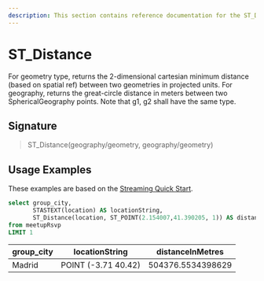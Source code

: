 ```yaml
---
description: This section contains reference documentation for the ST_Distance function.
---
```


# ST\_Distance

For geometry type, returns the 2-dimensional cartesian minimum distance (based on spatial ref) between two geometries in projected units. For geography, returns the great-circle distance in meters between two SphericalGeography points. Note that g1, g2 shall have the same type.

## Signature

> ST\_Distance(geography/geometry, geography/geometry)

## Usage Examples

These examples are based on the [Streaming Quick Start](../../basics/getting-started/quick-start.md#streaming).

```sql
select group_city, 
       STASTEXT(location) AS locationString, 
       ST_Distance(location, ST_POINT(2.154007,41.390205, 1)) AS distanceInMetres
from meetupRsvp 
LIMIT 1
```

| group\_city | locationString      | distanceInMetres  |
| ----------- | ------------------- | ----------------- |
| Madrid      | POINT (-3.71 40.42) | 504376.5534398629 |
